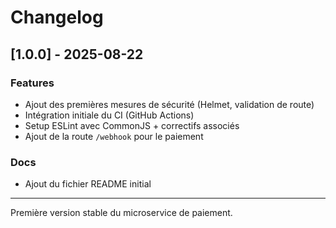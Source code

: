 # Changelog

## [1.0.0] - 2025-08-22

### Features
-  Ajout des premières mesures de sécurité (Helmet, validation de route)
-  Intégration initiale du CI (GitHub Actions)
-  Setup ESLint avec CommonJS + correctifs associés
-  Ajout de la route `/webhook` pour le paiement

###  Docs
- Ajout du fichier README initial

---

 Première version stable du microservice de paiement.
